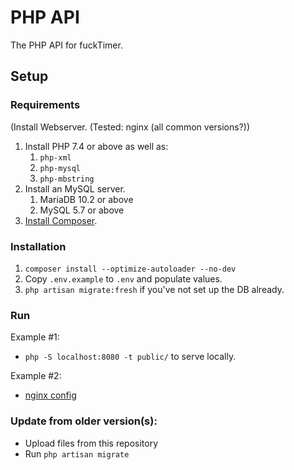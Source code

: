 # PHP API
The PHP API for fuckTimer.

## Setup

### Requirements
(Install Webserver. (Tested: nginx (all common versions?))
1. Install PHP 7.4 or above as well as:
   1. `php-xml`
   2. `php-mysql`
   3. `php-mbstring`
2. Install an MySQL server.
   1. MariaDB 10.2 or above
   2. MySQL 5.7 or above
4. [Install Composer](https://getcomposer.org/doc/00-intro.md).

### Installation
1. `composer install --optimize-autoloader --no-dev`
2. Copy `.env.example` to `.env` and populate values.
3. `php artisan migrate:fresh` if you've not set up the DB already.

### Run
Example #1:
- `php -S localhost:8080 -t public/` to serve locally.

Example #2:
- [nginx config](https://laravel.com/docs/8.x/deployment#nginx)

### Update from older version(s):
- Upload files from this repository
- Run `php artisan migrate`
